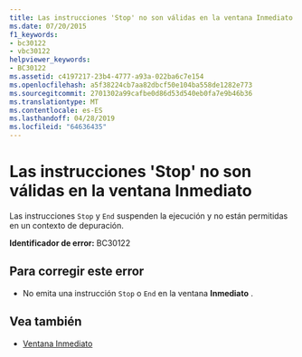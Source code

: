 ```yaml
---
title: Las instrucciones 'Stop' no son válidas en la ventana Inmediato
ms.date: 07/20/2015
f1_keywords:
- bc30122
- vbc30122
helpviewer_keywords:
- BC30122
ms.assetid: c4197217-23b4-4777-a93a-022ba6c7e154
ms.openlocfilehash: a5f38224cb7aa82dbcf50e104ba558de1282e773
ms.sourcegitcommit: 2701302a99cafbe0d86d53d540eb0fa7e9b46b36
ms.translationtype: MT
ms.contentlocale: es-ES
ms.lasthandoff: 04/28/2019
ms.locfileid: "64636435"
---
```

# <a name="stop-statements-are-not-valid-in-the-immediate-window"></a>Las instrucciones 'Stop' no son válidas en la ventana Inmediato
Las instrucciones `Stop` y `End` suspenden la ejecución y no están permitidas en un contexto de depuración.  
  
 **Identificador de error:** BC30122  
  
## <a name="to-correct-this-error"></a>Para corregir este error  
  
- No emita una instrucción `Stop` o `End` en la ventana **Inmediato** .  
  
## <a name="see-also"></a>Vea también

- [Ventana Inmediato](/visualstudio/ide/reference/immediate-window)
